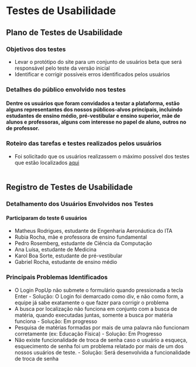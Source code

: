 # Testes de Usabilidade 
## Plano de Testes de Usabilidade
### Objetivos dos testes
- Levar o protótipo do site para um conjunto de usuários beta que será responsável pelo teste da versão inicial
- Identificar e corrigir possíveis erros identificados pelos usuários
### Detalhes do público envolvido nos testes
#### Dentre os usuários que foram convidados a testar a plataforma, estão alguns representantes dos nossos públicos-alvos principais, incluindo estudantes de ensino médio, pré-vestibular e ensino superior, mãe de alunos e professoras, alguns com interesse no papel de aluno, outros no de professor.
### Roteiro das tarefas e testes realizados pelos usuários 
- Foi solicitado que os usuários realizassem o máximo possível dos testes que estão localizados [aqui](https://github.com/ICEI-PUC-Minas-PPLCC-TI/tiaw-ppl-cc-m-20212-aulas-particulares-2/blob/master/Documentacao/06-TestesDeSoftwareUsabilidade/01-TestesDeSoftware.md)
<br> <br>

## Registro de Testes de Usabilidade
### Detalhamento dos Usuários Envolvidos nos Testes 
#### Participaram do teste 6 usuários
- Matheus Rodrigues, estudante de Engenharia Aeronáutica do ITA
- Rubia Rocha, mãe e professora de ensino fundamental
- Pedro Rosemberg, estudante de Ciência da Computação
- Ana Luísa, estudante de Medicina
- Karol Boa Sorte, estudante de pré-vestibular
- Gabriel Rocha, estudante de ensino médio

### Principais Problemas Identificados
- O Login PopUp não submete o formulário quando pressionada a tecla Enter - Solução: O Login foi demarcado como div, e não como form, a equipe já sabe exatamente o que fazer para corrigir o problema
- A busca por localização não funciona em conjunto com a busca de matéria, quando executadas juntas, somente a busca por matéria funciona - Solução: Em progresso
- Pesquisa de matérias formadas por mais de uma palavra não funcionam corretamente (ex: Educação Física) - Solução: Em Progresso
- Não existe funcionalidade de troca de senha caso o usuário a esqueça, esquecimento de senha foi um problema relatado por mais de um dos nossos usuários de teste. - Solução: Será desenvolvida a funcionalidade de troca de senha

